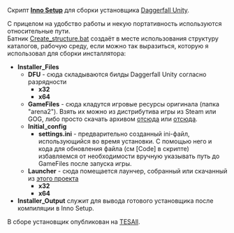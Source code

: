 Скрипт [**Inno Setup**](https://github.com/jrsoftware/issrc) для сборки установщика [Daggerfall Unity](https://github.com/Interkarma/daggerfall-unity/).

С прицелом на удобство работы и некую портативность используются относительные пути. \
Батник [Create_structure.bat](Create_structure.bat) создаёт в месте использования структуру каталогов, рабочую среду, если можно так выразиться, которую я использовал для сборки инсталлятора:
+ **Installer_Files**
  - **DFU** - сюда складываются билды Daggerfall Unity согласно разрядности
      -	**x32**
      - **x64**
  - **GameFiles** - сюда кладутся игровые ресурсы оригинала (папка "arena2"). Взять их можно из дистрибутива игры из Steam или GOG, либо просто скачать архивом [отсюда](https://drive.google.com/uc?export=download&id=0B0i8ZocaUWLGWHc1WlF3dHNUNTQ) или [отсюда](https://www.mediafire.com/file/gb6h80jxyufeubo/DaggerfallGameFiles.zip/file). 
  - **Initial_config** 
    - **settings.ini** - предварительно созданный ini-файл, использующийся во время установки. С помощью него и кода для обновления файла (см [Code] в скрипте) избавляемся от необходимости вручную указывать путь до GameFiles после запуска игры.
  - **Launcher** - сюда помещается лаунчер, собранный или скачанный из [этого проекта](https://github.com/Vitalyudin/Launcher-for-DFU-Installer)
    - **x32**
    - **x64**
+ **Installer_Output** служит для вывода готового установщика после компиляции в Inno Setup.

В сборе установщик опубликован на [TESAll](https://tesall.club/files/modi-dlya-drugikh-igr/10820-daggerfall-unity-installer).
